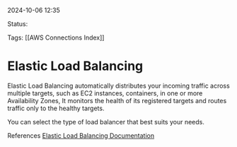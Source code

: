2024-10-06 12:35

Status:

Tags:
[[AWS Connections Index]]

# Elastic Load Balancing

Elastic Load Balancing automatically distributes your incoming traffic across multiple targets, such as EC2 instances, containers, in one or more Availability Zones, It monitors the health of its registered targets and routes traffic only to the healthy targets.

You can select the type of load balancer that best suits your needs.

References 
[Elastic Load Balancing Documentation](https://docs.aws.amazon.com/elasticloadbalancing/)